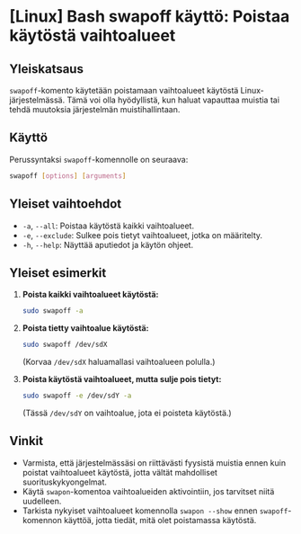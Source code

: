 # [Linux] Bash swapoff käyttö: Poistaa käytöstä vaihtoalueet

## Yleiskatsaus
`swapoff`-komento käytetään poistamaan vaihtoalueet käytöstä Linux-järjestelmässä. Tämä voi olla hyödyllistä, kun haluat vapauttaa muistia tai tehdä muutoksia järjestelmän muistihallintaan.

## Käyttö
Perussyntaksi `swapoff`-komennolle on seuraava:

```bash
swapoff [options] [arguments]
```

## Yleiset vaihtoehdot
- `-a`, `--all`: Poistaa käytöstä kaikki vaihtoalueet.
- `-e`, `--exclude`: Sulkee pois tietyt vaihtoalueet, jotka on määritelty.
- `-h`, `--help`: Näyttää aputiedot ja käytön ohjeet.

## Yleiset esimerkit
1. **Poista kaikki vaihtoalueet käytöstä:**
   ```bash
   sudo swapoff -a
   ```

2. **Poista tietty vaihtoalue käytöstä:**
   ```bash
   sudo swapoff /dev/sdX
   ```
   (Korvaa `/dev/sdX` haluamallasi vaihtoalueen polulla.)

3. **Poista käytöstä vaihtoalueet, mutta sulje pois tietyt:**
   ```bash
   sudo swapoff -e /dev/sdY -a
   ```
   (Tässä `/dev/sdY` on vaihtoalue, jota ei poisteta käytöstä.)

## Vinkit
- Varmista, että järjestelmässäsi on riittävästi fyysistä muistia ennen kuin poistat vaihtoalueet käytöstä, jotta vältät mahdolliset suorituskykyongelmat.
- Käytä `swapon`-komentoa vaihtoalueiden aktivointiin, jos tarvitset niitä uudelleen.
- Tarkista nykyiset vaihtoalueet komennolla `swapon --show` ennen `swapoff`-komennon käyttöä, jotta tiedät, mitä olet poistamassa käytöstä.